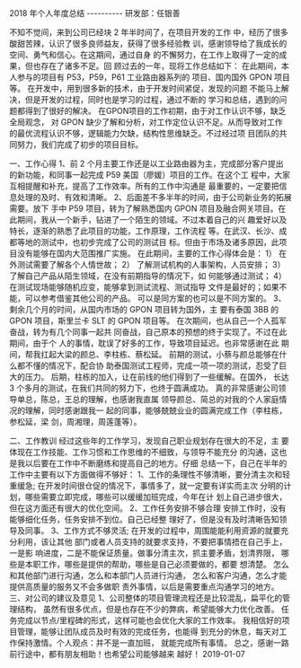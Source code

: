 2018 年个人年度总结
---------- 研发部：任银善

不知不觉间，来到公司已经块 2 年半时间了，在项目开发的工作
中，经历了很多酸甜苦辣，认识了很多良师益友，获得了很多经验教
训，感谢领导给了我成长的空间、勇气和信心。在这期间，通过自身
的不懈努力，在工作上取得了一定的成果，但也存在了诸多不足。回
顾过去的一年，现将工作总结如下：
在此期间，本人参与的项目有 P53，P59，P61 工业路由器系列的
项目、国内国外 GPON 项目等。
在开发中，用到很多新的技术，由于开发时间紧促，发现的问题
不能马上解决，但是开发的过程，同时也是学习的过程，通过不断的
学习和总结，遇到的问题都得到了很好的解决。
在GPON项目的工作初期，由于对工作认识不够，缺乏全局观念，
对 GPON 缺少了解和分析，对工作定位认识不足。从而导致对工作
的最优流程认识不够，逻辑能力欠缺，结构性思维缺乏。不过经过项
目团队的共同努力，我们完成了初步的项目目标。

一、工作心得
1、前 2 个月主要工作还是以工业路由器为主，完成部分客户提出
的新功能，和同事一起完成 P59 美国（廖媛）项目的工作。在这个工
程中，大家互相提醒和补充，提高了工作效率。所有的工作中沟通是
最重要的，一定要把信息处理的及时、有效和清晰。
2、后面差不多半年的时间，由于公司新业务的拓展需要。放下
手中 P59 项目，转为了解熟悉国内 GPON 项目及融合网关项目。在
此期间，我从一个新手，钻进了一个陌生的领域。不过本着自己的兴
趣爱好以及特长，逐渐的熟悉了此项目的功能，工作原理，工作流程
等。在武汉、长沙、成都等地的测试中，也初步完成了公司的测试目
标。但由于市场及诸多原因，此项目没有能够在国内大范围推广实施。
在此期间，主要的工作心得体会是：
1） 在外测试需要了解各个人情世故；
2） 了解测试机构的人事架构，人员安排；
3） 了解自己产品从陌生领域，在没有前期指导的情况下，如
何能够通过测试；
4） 在测试现场能够随机应变，能够拿到测试流程、测试指导
文件是最好的；如果不能，可以参考借鉴其他公司的产品。
可以是同方案的也可以是不同方案的。
3、剩余几个月的时间，从国内市场的 GPON 项目转为国外，主
要有泰国 3BB 的 GPON 项目，斯里兰卡 SLT 的 GPON 项目等。
在次期间，也从自己一个人孤军奋战，转为有几个同事一起共
同奋战，自己原本的预想的终于实现了。不过在此期间，由于个
人的事情，耽误了好多的工作，导致项目延迟。也非常感谢在此
期间，帮我扛起大梁的颜总、李柱栋、蔡松延。
前期的测试，小蔡与颜总能够在什么都不懂的情况下，配合协
助泰国测试工程师，完成一项一项的测试，忍受了巨大的压力。
后期，柱栋的加入，让在前线的他们得到了一些缓解。在国外，
长达 3 个多月的测试，在我们共同的努力下，也终于圆满成功。
真的非常感谢公司领导单总，陈总，王总的理解，也感谢我直属
领导颜总、简总的对我的个人家庭情况的理解，同时感谢跟我一
起的同事，能够兢兢业业的圆满完成工作（李柱栋，参松延，梁
剑，周湘理，周莲蓬等）。

二、工作教训
经过这些年的工作学习，发现自己职业规划存在很大的不足，主
要体现在工作技能、工作习惯和工作思维的不细致，与领导不能充分
的沟通，这也是我以后要在工作中不断磨练和提高自己的地方。仔细
总结一下，自己在半年的工作中主要有以下方面做得不够好：
1、工作的条理性不够清晰，要分清主次和轻重缓急;
在开发时间很仓促的情况下，事情多了，就一定要有详实而主次
分明的计划，哪些需要立即完成，哪些可以缓缓加班完成，今年在计
划上自己进步很大，但在这方面还有很大的优化空间。
2、工作任务安排不够合理
安排工作时，没有能够细化任务，任务安排不到位。自己已经整
理好了，但是没有及时清晰告知领导及同事。
3、工作方式不够灵活;
在开发的过程中，周围能能利用资源的就要充分利用，该让其他
部门或者人员支持的就要求支持，不要把事情捂在自己手上，一是影
响进度，二是不能保证质量。做事分清主次，抓主要矛盾，划清界限，
哪些是本职工作，哪些是提供的帮助，哪些是自己必须要做的，都要
想清楚。
怎么和其他部门进行沟通，怎么和本部门人员进行沟通，
怎么和客户沟通，怎么才能提供高质量的服务又不会多做职
责外事情，以后是需要重点沟通学习的地方。
三、对公司的建议及意见
1、公司整体的项目管理流程还是比较混乱，扁平化的管理结构，
虽然有很多优点，但是也存在不少的弊病，希望能够大力优化改善。
任务完成以节点/里程碑的形式，这样可能也会优化大家的工作效率。
我相信好的项目管理，能够让团队成员及时有效的完成任务，也能得
到充分的休息，每天对工作保持激情。个人观点：并不是一直加班，
就能完成所有事情。
总之，感谢一路前行途中，都有朋友相助！也希望公司能够越来
越好！
2019-01-07
